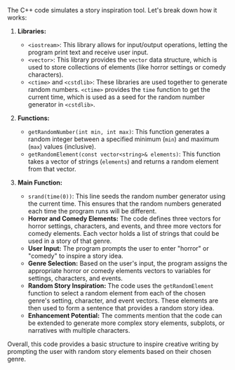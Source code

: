 The C++ code simulates a story inspiration tool. Let's break down how it works:

1. **Libraries:**
   - `<iostream>`: This library allows for input/output operations, letting the program print text and receive user input.
   - `<vector>`: This library provides the `vector` data structure, which is used to store collections of elements (like horror settings or comedy characters).
   - `<ctime>` and `<cstdlib>`: These libraries are used together to generate random numbers.  `<ctime>` provides the `time` function to get the current time, which is used as a seed for the random number generator in `<cstdlib>`.

2. **Functions:**
   - `getRandomNumber(int min, int max)`: This function generates a random integer between a specified minimum (`min`) and maximum (`max`) values (inclusive).
   - `getRandomElement(const vector<string>& elements)`: This function takes a vector of strings (`elements`) and returns a random element from that vector.

3. **Main Function:**
   - `srand(time(0))`: This line seeds the random number generator using the current time. This ensures that the random numbers generated each time the program runs will be different.
   - **Horror and Comedy Elements:** The code defines three vectors for horror settings, characters, and events, and three more vectors for comedy elements. Each vector holds a list of strings that could be used in a story of that genre.
   - **User Input:** The program prompts the user to enter "horror" or "comedy" to inspire a story idea.
   - **Genre Selection:** Based on the user's input, the program assigns the appropriate horror or comedy elements vectors to variables for settings, characters, and events.
   - **Random Story Inspiration:** The code uses the `getRandomElement` function to select a random element from each of the chosen genre's setting, character, and event vectors.  These elements are then used to form a sentence that provides a random story idea. 
   - **Enhancement Potential:** The comments mention that the code can be extended to generate more complex story elements, subplots, or narratives with multiple characters.

Overall, this code provides a basic structure to inspire creative writing by prompting the user with random story elements based on their chosen genre.
